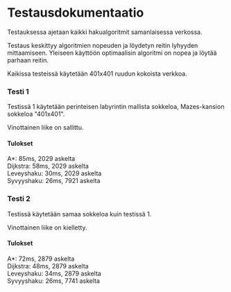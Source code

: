 # Testausdokumentaatio

Testauksessa ajetaan kaikki hakualgoritmit samanlaisessa verkossa.

Testaus keskittyy algoritmien nopeuden ja löydetyn reitin lyhyyden mittaamiseen. Yleiseen käyttöön optimaalisin algoritmi on nopea ja löytää parhaan reitin.

Kaikissa testeissä käytetään 401x401 ruudun kokoista verkkoa.

### Testi 1

Testissä 1 käytetään perinteisen labyrintin mallista sokkeloa, Mazes-kansion sokkeloa "401x401".

Vinottainen liike on sallittu.

#### Tulokset

A*: 85ms, 2029 askelta<br />
Dijkstra: 58ms, 2029 askelta<br />
Leveyshaku: 30ms, 2029 askelta<br />
Syvyyshaku: 26ms, 7921 askelta<br />

### Testi 2

Testissä käytetään samaa sokkeloa kuin testissä 1.

Vinottainen liike on kielletty.

#### Tulokset

A*: 72ms, 2879 askelta<br />
Dijkstra: 48ms, 2879 askelta<br />
Leveyshaku: 34ms, 2879 askelta<br />
Syvyyshaku: 26ms, 7741 askelta<br />

